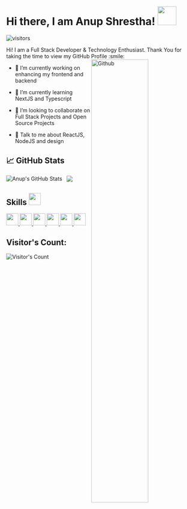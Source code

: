 <h1> Hi there, I am Anup Shrestha!  <img src = "https://raw.githubusercontent.com/MartinHeinz/MartinHeinz/master/wave.gif" width = 50px> </h1>
<p align='center'>

![visitors](https://visitor-badge.glitch.me/badge?page_id=anup-stha.anup-stha)
<br/>
</p>
<div size='20px'> Hi! I am a Full Stack Developer & Technology Enthusiast. Thank You for taking the time to view my GitHub Profile :smile: 
</div>


  <img width="55%" align="right" alt="Github" src="https://raw.githubusercontent.com/onimur/.github/master/.resources/git-header.svg" />

  
- 🔭 I’m currently working on enhancing my frontend and backend

- 🌱 I’m currently learning NextJS and Typescript 

- 👯 I’m looking to collaborate on Full Stack Projects and Open Source Projects 

- 💬 Talk to me about ReactJS, NodeJS and design 

## &#x1f4c8; GitHub Stats
  <img align="center" src="https://github-readme-stats.vercel.app/api?username=anup-stha&show_icons=true&line_height=27&count_private=true&theme=synthwave" alt="Anup's GitHub Stats" /> &nbsp; <img align="center" src="https://github-readme-stats.vercel.app/api/top-langs/?username=anup-stha&theme=tokyonight&langs_count=3"
  />

  
<h2> Skills <img src = "https://media2.giphy.com/media/QssGEmpkyEOhBCb7e1/giphy.gif?cid=ecf05e47a0n3gi1bfqntqmob8g9aid1oyj2wr3ds3mg700bl&rid=giphy.gif" width = 32px> </h2>
 <a href= https://github.com/rahulbanerjee26?tab=repositories&q=&type=&language=reactjs&sort= > <img width ='32px' src ='https://raw.githubusercontent.com/rahulbanerjee26/githubAboutMeGenerator/main/icons/reactjs.svg'> </a>
<a href= https://github.com/rahulbanerjee26?tab=repositories&q=&type=&language=javascript&sort= > <img width ='32px' src ='https://raw.githubusercontent.com/rahulbanerjee26/githubAboutMeGenerator/main/icons/javascript.svg'> </a>
<a href= https://github.com/rahulbanerjee26?tab=repositories&q=&type=&language=sass&sort= > <img width ='32px' src ='https://raw.githubusercontent.com/rahulbanerjee26/githubAboutMeGenerator/main/icons/sass.svg'> </a>
<a href= https://github.com/rahulbanerjee26?tab=repositories&q=&type=&language=css&sort= > <img width ='32px' src ='https://raw.githubusercontent.com/rahulbanerjee26/githubAboutMeGenerator/main/icons/css.svg'> </a>
<a href= https://github.com/rahulbanerjee26?tab=repositories&q=&type=&language=nodejs&sort= > <img width ='32px' src ='https://raw.githubusercontent.com/rahulbanerjee26/githubAboutMeGenerator/main/icons/nodejs.svg'> </a>
<a href= https://github.com/rahulbanerjee26?tab=repositories&q=&type=&language=mongodb&sort= > <img width ='32px' src ='https://raw.githubusercontent.com/rahulbanerjee26/githubAboutMeGenerator/main/icons/mongodb.svg'> </a>

  ## Visitor's Count:
 ![Visitor's Count](https://profile-counter.glitch.me/{anup-stha}/count.svg)
